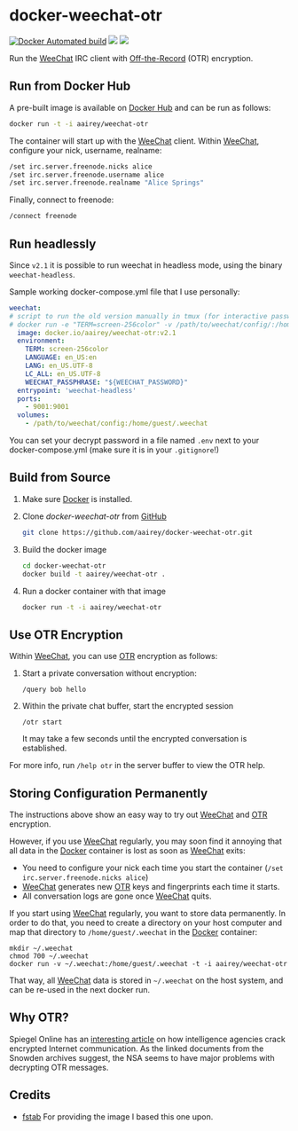 docker-weechat-otr
==================


[![Docker Automated build](https://img.shields.io/docker/automated/aairey/weechat-otr.svg)](https://hub.docker.com/r/aairey/weechat-otr)  [![](https://images.microbadger.com/badges/version/aairey/weechat-otr.svg)](https://microbadger.com/images/aairey/weechat-otr "Get your own version badge on microbadger.com")  [![](https://images.microbadger.com/badges/image/aairey/weechat-otr.svg)](https://microbadger.com/images/aairey/weechat-otr "Get your own image badge on microbadger.com") 

Run the [WeeChat](https://weechat.org) IRC client with [Off-the-Record](http://en.wikipedia.org/wiki/Off-the-Record_Messaging) (OTR) encryption.

Run from Docker Hub
-------------------

A pre-built image is available on [Docker Hub](https://registry.hub.docker.com/u/aairey/weechat-otr) and can be run as follows:

```bash
docker run -t -i aairey/weechat-otr
```

The container will start up with the [WeeChat](https://weechat.org) client. Within [WeeChat](https://weechat.org), configure your nick, username, realname:

```bash
/set irc.server.freenode.nicks alice
/set irc.server.freenode.username alice
/set irc.server.freenode.realname "Alice Springs"
```

Finally, connect to freenode:

```bash
/connect freenode
```

Run headlessly
--------------

Since `v2.1` it is possible to run weechat in headless mode, using the binary `weechat-headless`.

Sample working docker-compose.yml file that I use personally:

```yaml
weechat:
# script to run the old version manually in tmux (for interactive password prompt)
# docker run -e "TERM=screen-256color" -v /path/to/weechat/config/:/home/guest/.weechat -p 9001:9001 -ti docker.io/aairey/weechat-otr:v1.9.1 -a
  image: docker.io/aairey/weechat-otr:v2.1
  environment:
    TERM: screen-256color
    LANGUAGE: en_US:en
    LANG: en_US.UTF-8
    LC_ALL: en_US.UTF-8
    WEECHAT_PASSPHRASE: "${WEECHAT_PASSWORD}"
  entrypoint: 'weechat-headless'
  ports:
    - 9001:9001
  volumes:
    - /path/to/weechat/config:/home/guest/.weechat
```

You can set your decrypt password in a file named `.env` next to your docker-compose.yml (make sure it is in your `.gitignore`!)

Build from Source
-----------------

1. Make sure [Docker](https://www.docker.com) is installed.
3. Clone _docker-weechat-otr_ from [GitHub](https://github.com/aairey/docker-weechat-otr)

   ```bash
   git clone https://github.com/aairey/docker-weechat-otr.git
   ```
4. Build the docker image

   ```bash
   cd docker-weechat-otr
   docker build -t aairey/weechat-otr .
   ```

5. Run a docker container with that image

   ```bash
   docker run -t -i aairey/weechat-otr
   ```

Use OTR Encryption
------------------

Within [WeeChat](https://weechat.org), you can use [OTR](http://en.wikipedia.org/wiki/Off-the-Record_Messaging) encryption as follows:

1. Start a private conversation without encryption:
 
   ```
   /query bob hello
   ```

2. Within the private chat buffer, start the encrypted session

   ```
   /otr start
   ```
   It may take a few seconds until the encrypted conversation is established.

For more info, run `/help otr` in the server buffer to view the OTR help.

Storing Configuration Permanently
---------------------------------

The instructions above show an easy way to try out [WeeChat](https://weechat.org) and [OTR](http://en.wikipedia.org/wiki/Off-the-Record_Messaging) encryption.

However, if you use [WeeChat](https://weechat.org) regularly, you may soon find it annoying that all data in the [Docker](http://docker.io) container is lost as soon as [WeeChat](https://weechat.org) exits:

  * You need to configure your nick each time you start the container (`/set irc.server.freenode.nicks alice`)
  * [WeeChat](https://weechat.org) generates new [OTR](http://en.wikipedia.org/wiki/Off-the-Record_Messaging) keys and fingerprints each time it starts.
  * All conversation logs are gone once [WeeChat](https://weechat.org) quits.

If you start using [WeeChat](https://weechat.org) regularly, you want to store data permanently. In order to do that, you need to create a directory on your host computer and map that directory to `/home/guest/.weechat` in the [Docker](http://docker.io) container:

    mkdir ~/.weechat
    chmod 700 ~/.weechat
    docker run -v ~/.weechat:/home/guest/.weechat -t -i aairey/weechat-otr

That way, all [WeeChat](https://weechat.org) data is stored in `~/.weechat` on the host system, and can be re-used in the next docker run.

Why OTR?
--------

Spiegel Online has an [interesting article](http://spon.de/aeo0j) on how intelligence agencies crack encrypted Internet communication. As the linked documents from the Snowden archives suggest, the NSA seems to have major problems with decrypting OTR messages.

Credits
-------

* [fstab](https://github.com/fstab) For providing the image I based this one upon.

